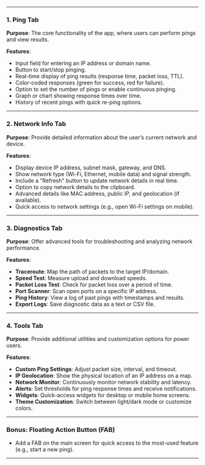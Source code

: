 
---

### **1. Ping Tab**
**Purpose**: The core functionality of the app, where users can perform pings and view results.

**Features**:
- Input field for entering an IP address or domain name.
- Button to start/stop pinging.
- Real-time display of ping results (response time, packet loss, TTL).
- Color-coded responses (green for success, red for failure).
- Option to set the number of pings or enable continuous pinging.
- Graph or chart showing response times over time.
- History of recent pings with quick re-ping options.

---

### **2. Network Info Tab**
**Purpose**: Provide detailed information about the user’s current network and device.

**Features**:
- Display device IP address, subnet mask, gateway, and DNS.
- Show network type (Wi-Fi, Ethernet, mobile data) and signal strength.
- Include a "Refresh" button to update network details in real time.
- Option to copy network details to the clipboard.
- Advanced details like MAC address, public IP, and geolocation (if available).
- Quick access to network settings (e.g., open Wi-Fi settings on mobile).

---

### **3. Diagnostics Tab**
**Purpose**: Offer advanced tools for troubleshooting and analyzing network performance.

**Features**:
- **Traceroute**: Map the path of packets to the target IP/domain.
- **Speed Test**: Measure upload and download speeds.
- **Packet Loss Test**: Check for packet loss over a period of time.
- **Port Scanner**: Scan open ports on a specific IP address.
- **Ping History**: View a log of past pings with timestamps and results.
- **Export Logs**: Save diagnostic data as a text or CSV file.

---

### **4. Tools Tab**
**Purpose**: Provide additional utilities and customization options for power users.

**Features**:
- **Custom Ping Settings**: Adjust packet size, interval, and timeout.
- **IP Geolocation**: Show the physical location of an IP address on a map.
- **Network Monitor**: Continuously monitor network stability and latency.
- **Alerts**: Set thresholds for ping response times and receive notifications.
- **Widgets**: Quick-access widgets for desktop or mobile home screens.
- **Theme Customization**: Switch between light/dark mode or customize colors.

---

### **Bonus: Floating Action Button (FAB)**
- Add a FAB on the main screen for quick access to the most-used feature (e.g., start a new ping).

---
